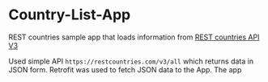 # Country-List-App
REST countries sample app that loads information from [REST countries
API V3](https://restcountries.com/#api-endpoints-v3-all) 

Used simple API `https://restcountries.com/v3/all` which returns data in JSON form.
Retrofit was used to fetch JSON data to the App.
The app
